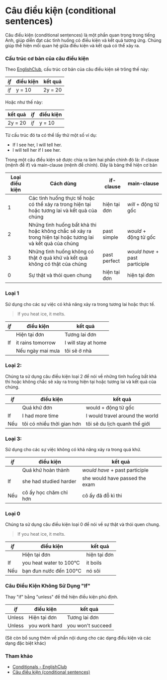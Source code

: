 # Câu điều kiện (conditional sentences)

Câu điều kiện (conditional sentences) là một phần quan trọng trong tiếng Anh, giúp diễn đạt các tình huống có điều kiện và kết quả tương ứng. Chúng giúp thể hiện mối quan hệ giữa điều kiện và kết quả có thể xảy ra. 

### Cấu trúc cơ bản của câu điều kiện
Theo [EnglishClub](https://www.englishclub.com/grammar/verbs-conditional.php), cấu trúc cơ bản của câu điều kiện sẽ trông thế này:

| *if* | điều kiện | kết quả |
| --- | --- | --- |
| *if* | y = 10 | 2y = 20 |

Hoặc như thế này:

| kết quả | *if* | điều kiện |
| --- | --- | --- |
| 2y = 20 | *if* | y = 10 |

Từ cấu trúc đó ta có thể lấy thử một số ví dụ:

- If I see her, I will tell her.
- I will tell her if I see her.

Trong một câu điều kiện sẽ được chia ra làm hai phần chính đó là: if-clause (mệnh đề if) và main-clause (mệnh đề chính). Đây là bảng thể hiện cơ bản

| Loại điều kiện | Cách dùng | if-clause | main-clause |
| --- | --- | --- | --- |
| 1 | Các tình huống thực tế hoặc có thể xảy ra trong hiện tại hoặc tương lai và kết quả của chúng | hiện tại đơn | *will* + động từ gốc |
| 2 | Những tình huống bất khả thi hoặc không chắc sẽ xảy ra trong hiện tại hoặc tương lai và kết quả của chúng | past simple | *would* + động từ gốc |
| 3 | Những tình huống không có thật ở quá khứ và kết quả không có thật của chúng | past perfect | *would have* + past participle |
| 0 | Sự thật và thói quen chung | hiện tại đơn | hiện tại đơn |


### Loại 1

Sử dụng cho các sự việc có khả năng xảy ra trong tương lai hoặc thực tế.

>  If you heat ice, it melts.

| *if* | điều kiện | kết quả |
| --- | --- | --- |
| | Hiện tại đơn | Tương lai đơn |
| If | it rains tomorrow | I will stay at home | 
| | Nếu ngày mai mưa | tôi sẽ ở nhà |

### Loại 2:

Chúng ta sử dụng câu điều kiện loại 2 để nói về những tình huống bất khả thi hoặc không chắc sẽ xảy ra trong hiện tại hoặc tương lai và kết quả của chúng.

| *if* | điều kiện | kết quả |
| --- | --- | --- |
| | Quá khứ đơn | would + động từ gốc | 
| If | I had more time | I would travel around the world |
| Nếu | tôi có nhiều thời gian hơn | tôi sẽ du lịch quanh thế giới |

### Loại 3:

Sử dụng cho các sự việc không có khả năng xảy ra trong quá khứ.

| *if* | điều kiện | kết quả |
| --- | --- | --- |
| | Quá khứ hoàn thành | *would have* + past participle |
| If | she had studied harder | she would have passed the exam |
| Nếu | cô ấy học chăm chỉ hơn | cô ấy đã đỗ kì thi |

### Loại 0

Chúng ta sử dụng câu điều kiện loại 0 để nói về sự thật và thói quen chung.

>  If you heat ice, it melts.

| *if* | điều kiện | kết quả |
| --- | --- | --- |
| | Hiện tại đơn | hiện tại đơn |
| If | you heat water to 100°C | it boils |
| Nếu | bạn đun nước đến 100°C | nó sôi |


### Câu Điều Kiện Không Sử Dụng "If"

Thay "if" bằng "unless" để thể hiện điều kiện phủ định.

| *if* | điều kiện | kết quả |
| --- | --- | --- |
| Unless | Hiện tại đơn | Tương lai đơn |
| Unless | you work hard | you won't succeed | 

(Sẽ còn bổ sung thêm về phần nội dung cho các dạng điều kiện và các dạng đặc biệt khác)

### Tham khảo
- [Conditionals - EnglishClub](https://www.englishclub.com/grammar/verbs-conditional.php)
- [Câu điều kiện (conditional sentences)](https://www.facebook.com/LPHomeSchoolEnglish/posts/305376898707105/)
